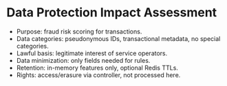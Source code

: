 # Data Protection Impact Assessment

- Purpose: fraud risk scoring for transactions.
- Data categories: pseudonymous IDs, transactional metadata, no special categories.
- Lawful basis: legitimate interest of service operators.
- Data minimization: only fields needed for rules.
- Retention: in-memory features only, optional Redis TTLs.
- Rights: access/erasure via controller, not processed here.
